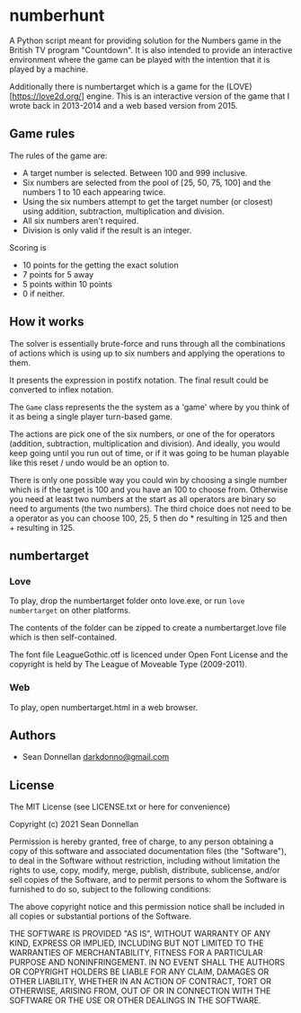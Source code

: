 numberhunt
=============
A Python script meant for providing solution for the Numbers game in the
British TV program "Countdown". It is also intended to provide an interactive
environment where the game can be played with the intention that it is played
by a machine.

Additionally there is numbertarget which is a game for the
(LOVE)[https://love2d.org/] engine. This is an interactive version of the
game that I wrote back in 2013-2014 and a web based version from 2015.

Game rules
---------------------

The rules of the game are:
- A target number is selected. Between 100 and 999 inclusive.
- Six numbers are selected from the pool of [25, 50, 75, 100] and the
  numbers 1 to 10 each appearing twice.
- Using the six numbers attempt to get the target number (or closest) using
  addition, subtraction, multiplication and division.
- All six numbers aren't required.
- Division is only valid if the result is an integer.

Scoring is
- 10 points for the getting the exact solution
- 7 points for 5 away
- 5 points within 10 points
- 0 if neither.

How it works
---------------------

The solver is essentially brute-force and runs through all the combinations
of actions which is using up to six numbers and applying the operations to
them.

It presents the expression in postifx notation. The final result could be
converted to inflex notation.

The `Game` class represents the the system as a 'game' where by you think of it
as being a single player turn-based game.

The actions are pick one of the six numbers, or one of the for operators (addition, subtraction, multiplication and division). And ideally, you
would keep going until you run out of time, or if it was going to be human
playable like this reset / undo would be an option to.

There is only one possible way you could win by choosing a single number which
is if the target is 100 and you have an 100 to choose from. Otherwise you need
at least two numbers at the start as all operators are binary so need to
arguments (the two numbers). The third choice does not need to be a operator
as you can choose 100, 25, 5  then do * resulting in 125 and then + resulting
in 125.

numbertarget
------------

### Love
To play, drop the numbertarget folder onto love.exe, or run `love numbertarget`
on other platforms.

The contents of the folder can be zipped to create a numbertarget.love file
which is then self-contained.

The font file LeagueGothic.otf is licenced under Open Font License and the
copyright is held by The League of Moveable Type (2009-2011).

### Web
To play, open numbertarget.html in a web browser.

Authors
---------
 * Sean Donnellan <darkdonno@gmail.com>

License
---------------------
The MIT License (see LICENSE.txt or here for convenience)

Copyright (c) 2021 Sean Donnellan

Permission is hereby granted, free of charge, to any person obtaining a copy
of this software and associated documentation files (the "Software"), to deal
in the Software without restriction, including without limitation the rights
to use, copy, modify, merge, publish, distribute, sublicense, and/or sell
copies of the Software, and to permit persons to whom the Software is
furnished to do so, subject to the following conditions:

The above copyright notice and this permission notice shall be included in
all copies or substantial portions of the Software.

THE SOFTWARE IS PROVIDED "AS IS", WITHOUT WARRANTY OF ANY KIND, EXPRESS OR
IMPLIED, INCLUDING BUT NOT LIMITED TO THE WARRANTIES OF MERCHANTABILITY,
FITNESS FOR A PARTICULAR PURPOSE AND NONINFRINGEMENT. IN NO EVENT SHALL THE
AUTHORS OR COPYRIGHT HOLDERS BE LIABLE FOR ANY CLAIM, DAMAGES OR OTHER
LIABILITY, WHETHER IN AN ACTION OF CONTRACT, TORT OR OTHERWISE, ARISING FROM,
OUT OF OR IN CONNECTION WITH THE SOFTWARE OR THE USE OR OTHER DEALINGS IN
THE SOFTWARE.
